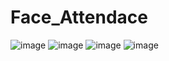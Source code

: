 # Face_Attendace
![image](https://github.com/Sohan-2001/Face_Attendace/assets/112119230/af8d393f-a61e-4733-9b3e-5de9db1270a3)
![image](https://github.com/Sohan-2001/Face_Attendace/assets/112119230/89aa434c-0c5c-46ed-b76d-2c655471a034)
![image](https://github.com/Sohan-2001/Face_Attendace/assets/112119230/74325bf5-b02c-4122-9933-bad80c4246e2)
![image](https://github.com/Sohan-2001/Face_Attendace/assets/112119230/c0f29247-4227-43e1-afff-07e1973f0c89)
